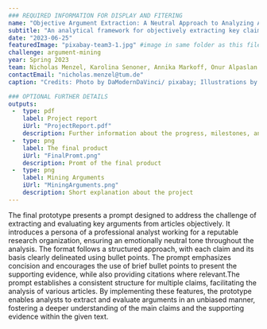 ```yaml
---
### REQUIRED INFORMATION FOR DISPLAY AND FITERING
name: "Objective Argument Extraction: A Neutral Approach to Analyzing Articles"
subtitle: "An analytical framework for objectively extracting key claims from articles and evaluating their logical coherence and supporting evidence."
date: "2023-06-25"
featuredImage: "pixabay-team3-1.jpg" #image in same folder as this file
challenge: argument-mining
year: Spring 2023
team: Nicholas Menzel, Karolina Senoner, Annika Markoff, Onur Alpaslan
contactEmail: "nicholas.menzel@tum.de"
caption: "Credits: Photo by DaModernDaVinci/ pixabay; Illustrations by the students"

### OPTIONAL FURTHER DETAILS
outputs:
 -  type: pdf
    label: Project report
    iUrl: "ProjectReport.pdf"
    description: Further information about the progress, milestones, and roadblocks.
 -  type: png
    label: The final product
    iUrl: "FinalPromt.png"
    description: Promt of the final product
 -  type: png
    label: Mining Arguments
    iUrl: "MiningArguments.png"
    description: Short explanation about the project
---
```


The final prototype presents a prompt designed to address the challenge of extracting and
evaluating key arguments from articles objectively. It introduces a persona of a professional
analyst working for a reputable research organization, ensuring an emotionally neutral tone
throughout the analysis. The format follows a structured approach, with each claim and its basis
clearly delineated using bullet points. The prompt emphasizes concision and encourages the use
of brief bullet points to present the supporting evidence, while also providing citations where
relevant.The prompt establishes a consistent structure for multiple claims, facilitating the analysis
of various articles. By implementing these features, the prototype enables analysts to extract and
evaluate arguments in an unbiased manner, fostering a deeper understanding of the main claims
and the supporting evidence within the given text.
